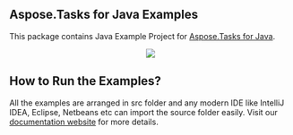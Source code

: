 ## Aspose.Tasks for Java Examples

This package contains Java Example Project for [Aspose.Tasks for Java](https://www.aspose.com/products/tasks/java).

<p align="center">
  <a title="Download complete Aspose.Tasks for Java source code" href="https://github.com/asposetasks/Aspose_Tasks_Java/archive/master.zip">
	<img src="https://raw.github.com/AsposeExamples/java-examples-dashboard/master/images/downloadZip-Button-Large.png" />
  </a>
</p>

## How to Run the Examples?

All the examples are arranged in src folder and any modern IDE like IntelliJ IDEA, Eclipse, Netbeans etc can import the source folder easily. Visit our [documentation website](https://docs.aspose.com/display/tasksjava/How+to+Run+the+Examples) for more details.
